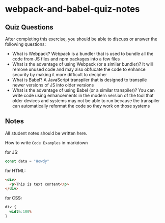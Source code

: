 # webpack-and-babel-quiz-notes

## Quiz Questions

After completing this exercise, you should be able to discuss or answer the following questions:

- What is Webpack?
Webpack is a bundler that is used to bundle all the code from JS files and npm packages into a few files
- What is the advantage of using Webpack (or a similar bundler)?
It will remove unused code and may also obfucate the code to enhance security by making it more difficult to decipher
- What is Babel?
A JavaScript transpiler that is designed to transpile newer versions of JS into older versions
- What is the advantage of using Babel (or a similar transpiler)?
You can write code using enhancements in the modern version of the tool that older devices and systems may not be able to run because the transpiler can automatically reformat the code so they work on those systems
## Notes

All student notes should be written here.


How to write `Code Examples` in markdown

for JS:
```js
const data = "Howdy"
```

for HTML:
```html
<div>
  <p>This is text content</p>
</div>
```

for CSS:
```css
div {
  width:100%
}
```
